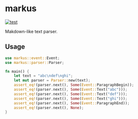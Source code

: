 # markus

[![test](https://github.com/r7kamura/markus/actions/workflows/test.yml/badge.svg)](https://github.com/r7kamura/markus/actions/workflows/test.yml)

Makdown-like text parser.

## Usage

```rust
use markus::event::Event;
use markus::parser::Parser;

fn main() {
    let text = "abc\ndef\nghi";
    let mut parser = Parser::new(text);
    assert_eq!(parser.next(), Some(Event::ParagraphBegin));
    assert_eq!(parser.next(), Some(Event::Text("abc")));
    assert_eq!(parser.next(), Some(Event::Text("def")));
    assert_eq!(parser.next(), Some(Event::Text("ghi")));
    assert_eq!(parser.next(), Some(Event::ParagraphEnd));
    assert_eq!(parser.next(), None);
}
```
